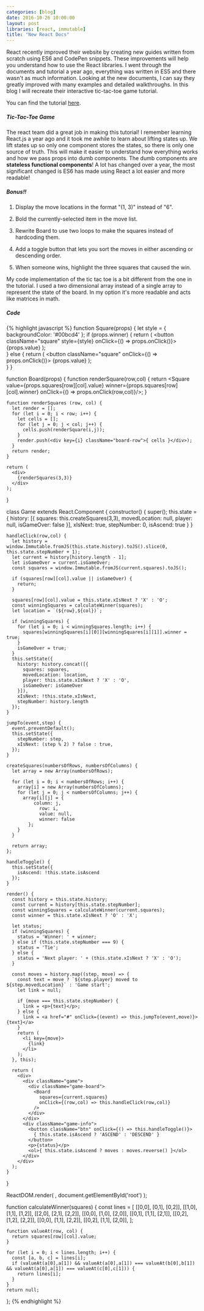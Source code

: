 ```yaml
---
categories: [blog]
date: 2016-10-26 10:00:00
layout: post
libraries: [react, immutable]
title: "New React Docs"
---
```


React recently improved their website by creating new guides written from scratch using ES6 and CodePen snippets. These improvements will help you understand how to use the React libraries. I went through the documents and tutorial a year ago, everything was written in ES5 and there wasn't as much information. Looking at the new documents, I can say they greatly improved with many examples and detailed walkthroughs. In this blog I will recreate their interactive tic-tac-toe game tutorial.

You can find the tutorial <a href="https://facebook.github.io/react/tutorial/tutorial.html" target="_blank">here</a>.

##### Tic-Tac-Toe Game

<div id="root"></div>

The react team did a great job in making this tutorial! I remember learning React.js a year ago and it took me awhile to learn about lifting states up. We lift states up so only one component stores the states, so there is only one source of truth. This will make it easier to understand how everything works and how we pass props into dumb components. The dumb components are __stateless functional components__! A lot has changed over a year, the most significant changed is ES6 has made using React a lot easier and more readable!

##### Bonus!!

1. Display the move locations in the format "(1, 3)" instead of "6".

2. Bold the currently-selected item in the move list.

3. Rewrite Board to use two loops to make the squares instead of hardcoding them.

4. Add a toggle button that lets you sort the moves in either ascending or descending order.

5. When someone wins, highlight the three squares that caused the win.

My code implementation of the tic tac toe is a bit different from the one in the tutorial. I used a two dimensional array instead of a single array to represent the state of the board. In my option it's more readable and acts like matrices in math.

##### Code

{% highlight javascript %}
  function Square(props) {
    let style = {
      backgroundColor: '#00bcd4'
    };
    if (props.winner) {
      return (
        <button className="square" style={style} onClick={() => props.onClick()}>
          {props.value}
        </button>
      );        
    } else {
      return (
        <button className="square" onClick={() => props.onClick()}>
          {props.value}
        </button>
      );        
    }
  }

  function Board(props) {
    function renderSquare(row,col) {
      return <Square value={props.squares[row][col].value} winner={props.squares[row][col].winner} onClick={() => props.onClick(row,col)}/>;
    }

    function renderSquares (row, col) {
      let render = [];
      for (let i = 0; i < row; i++) {
        let cells = [];
        for (let j = 0; j < col; j++) {
          cells.push(renderSquare(i,j));  
        }
        render.push(<div key={i} className="board-row">{ cells }</div>);
      }
      return render;
    }

    return (
      <div>
        {renderSquares(3,3)}
      </div>
    );
  }

  class Game extends React.Component {
    constructor() {
      super();
      this.state = {
        history: [{
          squares: this.createSquares(3,3),
          movedLocation: null,
          player: null,
          isGameOver: false
        }],
        xIsNext: true,
        stepNumber: 0,
        isAscend: true
      }
    }

    handleClick(row,col) {
      let history = window.Immutable.fromJS(this.state.history).toJS().slice(0, this.state.stepNumber + 1);
      let current = history[history.length - 1];
      let isGameOver = current.isGameOver;
      const squares = window.Immutable.fromJS(current.squares).toJS();

      if (squares[row][col].value || isGameOver) {
        return;
      }

      squares[row][col].value = this.state.xIsNext ? 'X' : 'O';
      const winningSquares = calculateWinner(squares);
      let location = `(${row},${col})`;

      if (winningSquares) {
        for (let i = 0; i < winningSquares.length; i++) {
          squares[winningSquares[i][0]][winningSquares[i][1]].winner = true;
        }
        isGameOver = true;
      }
      this.setState({
        history: history.concat([{
          squares: squares,
          movedLocation: location,
          player: this.state.xIsNext ? 'X' : 'O',
          isGameOver: isGameOver
        }]),
        xIsNext: !this.state.xIsNext,
        stepNumber: history.length
      });
    }

    jumpTo(event,step) {
      event.preventDefault();
      this.setState({
        stepNumber: step,
        xIsNext: (step % 2) ? false : true,
      });
    }

    createSquares(numbersOfRows, numbersOfColumns) {
      let array = new Array(numbersOfRows);

      for (let i = 0; i < numbersOfRows; i++) {
        array[i] = new Array(numbersOfColumns);
        for (let j = 0; j < numbersOfColumns; j++) {
          array[i][j] = {
              column: j,
                row: i,
                value: null,
                winner: false
            };
        }
      }

      return array;
    };

    handleToggle() {
      this.setState({
        isAscend: !this.state.isAscend
      });
    }

    render() {
      const history = this.state.history;
      const current = history[this.state.stepNumber];
      const winningSquares = calculateWinner(current.squares);
      const winner = this.state.xIsNext ? 'O' : 'X';

      let status;
      if (winningSquares) {
        status = 'Winner: ' + winner;
      } else if (this.state.stepNumber === 9) {
        status = 'Tie';          
      } else {
        status = 'Next player: ' + (this.state.xIsNext ? 'X' : 'O');
      }

      const moves = history.map((step, move) => {
        const text = move ? `${step.player} moved to ${step.movedLocation}` : 'Game start';
        let link = null;
        
        if (move === this.state.stepNumber) {
          link = <p>{text}</p>;
        } else {
          link = <a href="#" onClick={(event) => this.jumpTo(event,move)}>{text}</a>
        }
        return (
          <li key={move}>
            {link}
          </li>
        );
      }, this);

      return (
        <div>
          <div className="game">
            <div className="game-board">
              <Board 
                squares={current.squares}
                onClick={(row,col) => this.handleClick(row,col)}
              />
            </div>
          </div>
          <div className="game-info">
            <button className="btn" onClick={() => this.handleToggle()}>
              { this.state.isAscend ? 'ASCEND' : 'DESCEND' }
            </button>
            <p>{status}</p>
            <ol>{ this.state.isAscend ? moves : moves.reverse() }</ol>
          </div>
        </div>
      );
    }
  }

  ReactDOM.render(
    <Game />,
    document.getElementById('root')
  );
  
  function calculateWinner(squares) {
    const lines = [
      [[0,0], [0,1], [0,2]],
      [[1,0], [1,1], [1,2]],
      [[2,0], [2,1], [2,2]],
      [[0,0], [1,0], [2,0]],
      [[0,1], [1,1], [2,1]],
      [[0,2], [1,2], [2,2]],
      [[0,0], [1,1], [2,2]],
      [[0,2], [1,1], [2,0]],
    ];

    function valueAt(row, col) {
      return squares[row][col].value;
    }

    for (let i = 0; i < lines.length; i++) {
      const [a, b, c] = lines[i];
      if (valueAt(a[0],a[1]) && valueAt(a[0],a[1]) === valueAt(b[0],b[1]) && valueAt(a[0],a[1]) === valueAt(c[0],c[1])) {
        return lines[i];
      }
    }
    return null;
  };
{% endhighlight %}

<script type="text/babel">
  $( document ).ready(function() {
    function Square(props) {
      let style = {
        backgroundColor: '#00bcd4'
      };
      if (props.winner) {
        return (
          <button className="square" style={style} onClick={() => props.onClick()}>
            {props.value}
          </button>
        );        
      } else {
        return (
          <button className="square" onClick={() => props.onClick()}>
            {props.value}
          </button>
        );        
      }
    }

    function Board(props) {
      function renderSquare(row,col) {
        return <Square value={props.squares[row][col].value} winner={props.squares[row][col].winner} onClick={() => props.onClick(row,col)}/>;
      }

      function renderSquares (row, col) {
        let render = [];
        for (let i = 0; i < row; i++) {
          let cells = [];
          for (let j = 0; j < col; j++) {
            cells.push(renderSquare(i,j));  
          }
          render.push(<div key={i} className="board-row">{ cells }</div>);
        }
        return render;
      }

      return (
        <div>
          {renderSquares(3,3)}
        </div>
      );
    }

    class Game extends React.Component {
      constructor() {
        super();
        this.state = {
          history: [{
            squares: this.createSquares(3,3),
            movedLocation: null,
            player: null,
            isGameOver: false
          }],
          xIsNext: true,
          stepNumber: 0,
          isAscend: true
        }
      }

      handleClick(row,col) {
        let history = window.Immutable.fromJS(this.state.history).toJS().slice(0, this.state.stepNumber + 1);
        let current = history[history.length - 1];
        let isGameOver = current.isGameOver;
        const squares = window.Immutable.fromJS(current.squares).toJS();

        if (squares[row][col].value || isGameOver) {
          return;
        }

        squares[row][col].value = this.state.xIsNext ? 'X' : 'O';
        const winningSquares = calculateWinner(squares);
        let location = `(${row},${col})`;

        if (winningSquares) {
          for (let i = 0; i < winningSquares.length; i++) {
            squares[winningSquares[i][0]][winningSquares[i][1]].winner = true;
          }
          isGameOver = true;
        }
        this.setState({
          history: history.concat([{
            squares: squares,
            movedLocation: location,
            player: this.state.xIsNext ? 'X' : 'O',
            isGameOver: isGameOver
          }]),
          xIsNext: !this.state.xIsNext,
          stepNumber: history.length
        });
      }

      jumpTo(event,step) {
        event.preventDefault();
        this.setState({
          stepNumber: step,
          xIsNext: (step % 2) ? false : true,
        });
      }

      createSquares(numbersOfRows, numbersOfColumns) {
        let array = new Array(numbersOfRows);

        for (let i = 0; i < numbersOfRows; i++) {
          array[i] = new Array(numbersOfColumns);
          for (let j = 0; j < numbersOfColumns; j++) {
            array[i][j] = {
                column: j,
                  row: i,
                  value: null,
                  winner: false
              };
          }
        }

        return array;
      };

      handleToggle() {
        this.setState({
          isAscend: !this.state.isAscend
        });
      }

      render() {
        const history = this.state.history;
        const current = history[this.state.stepNumber];
        const winningSquares = calculateWinner(current.squares);
        const winner = this.state.xIsNext ? 'O' : 'X';

        let status;
        if (winningSquares) {
          status = 'Winner: ' + winner;
        } else if (this.state.stepNumber === 9) {
          status = 'Tie';          
        } else {
          status = 'Next player: ' + (this.state.xIsNext ? 'X' : 'O');
        }

        const moves = history.map((step, move) => {
          const text = move ? `${step.player} moved to ${step.movedLocation}` : 'Game start';
          let link = null;
          
          if (move === this.state.stepNumber) {
            link = <p>{text}</p>;
          } else {
            link = <a href="#" onClick={(event) => this.jumpTo(event,move)}>{text}</a>
          }
          return (
            <li key={move}>
              {link}
            </li>
          );
        }, this);

        return (
          <div>
            <div className="game">
              <div className="game-board">
                <Board 
                  squares={current.squares}
                  onClick={(row,col) => this.handleClick(row,col)}
                />
              </div>
            </div>
            <div className="game-info">
              <button className="btn" onClick={() => this.handleToggle()}>
                { this.state.isAscend ? 'ASCEND' : 'DESCEND' }
              </button>
              <p>{status}</p>
              <ol>{ this.state.isAscend ? moves : moves.reverse() }</ol>
            </div>
          </div>
        );
      }
    }

    ReactDOM.render(
      <Game />,
      document.getElementById('root')
    );
    
    function calculateWinner(squares) {
      const lines = [
        [[0,0], [0,1], [0,2]],
        [[1,0], [1,1], [1,2]],
        [[2,0], [2,1], [2,2]],
        [[0,0], [1,0], [2,0]],
        [[0,1], [1,1], [2,1]],
        [[0,2], [1,2], [2,2]],
        [[0,0], [1,1], [2,2]],
        [[0,2], [1,1], [2,0]],
      ];

      function valueAt(row, col) {
        return squares[row][col].value;
      }

      for (let i = 0; i < lines.length; i++) {
        const [a, b, c] = lines[i];
        if (valueAt(a[0],a[1]) && valueAt(a[0],a[1]) === valueAt(b[0],b[1]) && valueAt(a[0],a[1]) === valueAt(c[0],c[1])) {
          return lines[i];
        }
      }
      return null;
    };
  });
</script>
